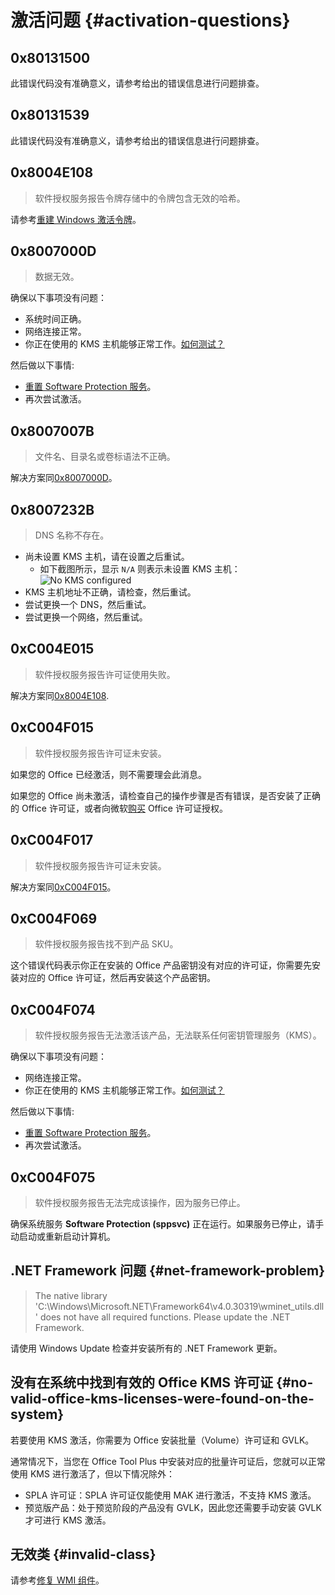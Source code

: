 # 激活问题 {#activation-questions}

## 0x80131500

此错误代码没有准确意义，请参考给出的错误信息进行问题排查。

## 0x80131539

此错误代码没有准确意义，请参考给出的错误信息进行问题排查。

## 0x8004E108

> 软件授权服务报告令牌存储中的令牌包含无效的哈希。

请参考[重建 Windows 激活令牌](/zh-cn/usage/toolbox/windows.md#rebuild-windows-activation-token)。

## 0x8007000D

> 数据无效。

确保以下事项没有问题：

- 系统时间正确。
- 网络连接正常。
- 你正在使用的 KMS 主机能够正常工作。[如何测试？](/zh-cn/usage/toolbox/general.md#test-kms-host-reachability)

然后做以下事情:

- [重置 Software Protection 服务](/zh-cn/usage/toolbox/windows.md#reset-software-protection-service)。
- 再次尝试激活。

## 0x8007007B

> 文件名、目录名或卷标语法不正确。

解决方案同[0x8007000D](activation.md#_0x8007000d)。

## 0x8007232B

> DNS 名称不存在。

- 尚未设置 KMS 主机，请在设置之后重试。
  - 如下截图所示，显示 `N/A` 则表示未设置 KMS 主机：
  ![No KMS configured](/images/zh-cn/activation/no-kms-configured.webp)
- KMS 主机地址不正确，请检查，然后重试。
- 尝试更换一个 DNS，然后重试。
- 尝试更换一个网络，然后重试。

## 0xC004E015

> 软件授权服务报告许可证使用失败。

解决方案同[0x8004E108](activation.md#_0x8004e108).

## 0xC004F015

> 软件授权服务报告许可证未安装。

如果您的 Office 已经激活，则不需要理会此消息。

如果您的 Office 尚未激活，请检查自己的操作步骤是否有错误，是否安装了正确的 Office 许可证，或者向微软[购买](https://otp.landian.vip/zh-cn/#store) Office 许可证授权。

## 0xC004F017

> 软件授权服务报告许可证未安装。

解决方案同[0xC004F015](activation.md#_0xc004f015)。

## 0xC004F069

> 软件授权服务报告找不到产品 SKU。

这个错误代码表示你正在安装的 Office 产品密钥没有对应的许可证，你需要先安装对应的 Office 许可证，然后再安装这个产品密钥。

## 0xC004F074

> 软件授权服务报告无法激活该产品，无法联系任何密钥管理服务（KMS）。

确保以下事项没有问题：

- 网络连接正常。
- 你正在使用的 KMS 主机能够正常工作。[如何测试？](/zh-cn/usage/toolbox/general.md#test-kms-host-reachability)

然后做以下事情:

- [重置 Software Protection 服务](/zh-cn/usage/toolbox/windows.md#reset-software-protection-service)。
- 再次尝试激活。

## 0xC004F075

> 软件授权服务报告无法完成该操作，因为服务已停止。

确保系统服务 **Software Protection (sppsvc)** 正在运行。如果服务已停止，请手动启动或重新启动计算机。

## .NET Framework 问题 {#net-framework-problem}

> The native library 'C:\Windows\Microsoft.NET\Framework64\v4.0.30319\wminet_utils.dll' does not have all required functions. Please update the .NET Framework.

请使用 Windows Update 检查并安装所有的 .NET Framework 更新。

## 没有在系统中找到有效的 Office KMS 许可证 {#no-valid-office-kms-licenses-were-found-on-the-system}

若要使用 KMS 激活，你需要为 Office 安装批量（Volume）许可证和 GVLK。

通常情况下，当您在 Office Tool Plus 中安装对应的批量许可证后，您就可以正常使用 KMS 进行激活了，但以下情况除外：

- SPLA 许可证：SPLA 许可证仅能使用 MAK 进行激活，不支持 KMS 激活。
- 预览版产品：处于预览阶段的产品没有 GVLK，因此您还需要手动安装 GVLK 才可进行 KMS 激活。

## 无效类 {#invalid-class}

请参考[修复 WMI 组件](/zh-cn/usage/toolbox/windows.md#repair-wmi-components)。
